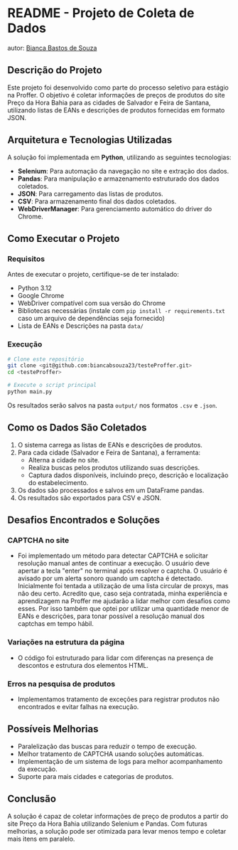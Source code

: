# README - Projeto de Coleta de Dados
autor: [Bianca Bastos de Souza](git@github.com:biancabsouza23/testeProffer.git)

## Descrição do Projeto
Este projeto foi desenvolvido como parte do processo seletivo para estágio na Proffer. O objetivo é coletar informações de preços de produtos do site Preço da Hora Bahia para as cidades de Salvador e Feira de Santana, utilizando listas de EANs e descrições de produtos fornecidas em formato JSON.

## Arquitetura e Tecnologias Utilizadas
A solução foi implementada em **Python**, utilizando as seguintes tecnologias:

- **Selenium**: Para automação da navegação no site e extração dos dados.
- **Pandas**: Para manipulação e armazenamento estruturado dos dados coletados.
- **JSON**: Para carregamento das listas de produtos.
- **CSV**: Para armazenamento final dos dados coletados.
- **WebDriverManager**: Para gerenciamento automático do driver do Chrome.

## Como Executar o Projeto

### Requisitos
Antes de executar o projeto, certifique-se de ter instalado:
- Python 3.12
- Google Chrome
- WebDriver compatível com sua versão do Chrome
- Bibliotecas necessárias (instale com `pip install -r requirements.txt` caso um arquivo de dependências seja fornecido)
- Lista de EANs e Descrições na pasta `data/`

### Execução
```sh
# Clone este repositório
git clone <git@github.com:biancabsouza23/testeProffer.git>
cd <testeProffer>

# Execute o script principal
python main.py
```

Os resultados serão salvos na pasta `output/` nos formatos `.csv` e `.json`.

## Como os Dados São Coletados
1. O sistema carrega as listas de EANs e descrições de produtos.
2. Para cada cidade (Salvador e Feira de Santana), a ferramenta:
   - Alterna a cidade no site.
   - Realiza buscas pelos produtos utilizando suas descrições.
   - Captura dados disponíveis, incluindo preço, descrição e localização do estabelecimento.
3. Os dados são processados e salvos em um DataFrame pandas.
4. Os resultados são exportados para CSV e JSON.

## Desafios Encontrados e Soluções
### CAPTCHA no site
- Foi implementado um método para detectar CAPTCHA e solicitar resolução manual antes de continuar a execução. O usuário deve apertar a tecla "enter" no terminal após resolver o captcha. O usuário é avisado por um alerta sonoro quando um captcha é detectado. Inicialmente foi tentada a utilização de uma lista circular de proxys, mas não deu certo. Acredito que, caso seja contratada, minha experiência e aprendizagem na Proffer me ajudarão a lidar melhor com desafios como esses. Por isso também que optei por utilizar uma quantidade menor de EANs e descrições, para tonar possível a resolução manual dos captchas em tempo hábil.

### Variações na estrutura da página
- O código foi estruturado para lidar com diferenças na presença de descontos e estrutura dos elementos HTML.

### Erros na pesquisa de produtos
- Implementamos tratamento de exceções para registrar produtos não encontrados e evitar falhas na execução.

## Possíveis Melhorias
- Paralelização das buscas para reduzir o tempo de execução.
- Melhor tratamento de CAPTCHA usando soluções automáticas.
- Implementação de um sistema de logs para melhor acompanhamento da execução.
- Suporte para mais cidades e categorias de produtos.

## Conclusão

A solução é capaz de coletar informações de preço de produtos a partir do site Preço da Hora Bahia utilizando Selenium e Pandas. Com futuras melhorias, a solução pode ser otimizada para levar menos tempo e coletar mais itens em paralelo.


